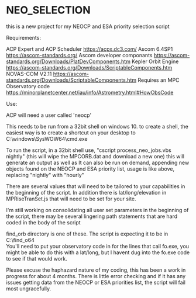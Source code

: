 # NEO_SELECTION
this is a new project for my NEOCP and ESA priority selection script

Requirements:

ACP Expert and ACP Scheduler https://acpx.dc3.com/
Ascom 6.4SP1 https://ascom-standards.org/
Ascom developer componants https://ascom-standards.org/Downloads/PlatDevComponents.htm
Kepler Orbit Engine https://ascom-standards.org/Downloads/ScriptableComponents.htm
NOVAS-COM V2.11 https://ascom-standards.org/Downloads/ScriptableComponents.htm
Requires an MPC Observatory code https://minorplanetcenter.net/iau/info/Astrometry.html#HowObsCode

Use: 

ACP will need a user called 'neocp' 

This needs to be run from a 32bit shell on windows 10. to create a shell, the easiest way is to create a shortcut on your desktop to C:\windows\SysWOW64\cmd.exe

To run the script, in a 32bit shell use, "cscript process_neo_jobs.vbs nightly"  (this will wipe the MPCORB.dat and download a new one) this will generate an output as well as 
It can also be run on demand, appending new objects found on the NEOCP and ESA priority list, usage is like above, replacing "nightly" with "hourly"

There are several values that will need to be tailored to your capabilities in the beginning of the script. In addition there is lat/long/elevation in MPRiseTranSet.js that will need to be set for your site.

I'm still working on consolidating all user set parameters in the beginning of the script, there may be several lingering path statements that are hard coded in the body of the script

find_orb directory is one of these.  The script is expecting it to be in C:\find_o64\
You'll need to put your observatory code in for the lines that call fo.exe, you might be able to do this with a lat/long, but I havent dug into the fo.exe code to see if that would work.

Please excuse the haphazard nature of my coding, this has been a work in progress for about 4 months. There is little error checking and if it has any issues getting data from the NEOCP or ESA priorities list, the script will fail most ungracefully. 
